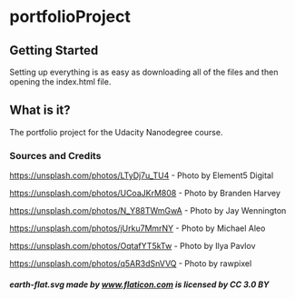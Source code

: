 # portfolioProject

## Getting Started
Setting up everything is as easy as downloading all of the files and then opening the index.html file.

## What is it?
The portfolio project for the Udacity Nanodegree course.

### Sources and Credits
https://unsplash.com/photos/LTyDj7u_TU4
	- Photo by Element5 Digital

https://unsplash.com/photos/UCoaJKrM808
	- Photo by Branden Harvey

https://unsplash.com/photos/N_Y88TWmGwA
	- Photo by Jay Wennington

https://unsplash.com/photos/jUrku7MmrNY
	- Photo by Michael Aleo

https://unsplash.com/photos/OqtafYT5kTw
	- Photo by Ilya Pavlov

https://unsplash.com/photos/q5AR3dSnVVQ
	- Photo by rawpixel

##### earth-flat.svg made by www.flaticon.com is licensed by CC 3.0 BY
